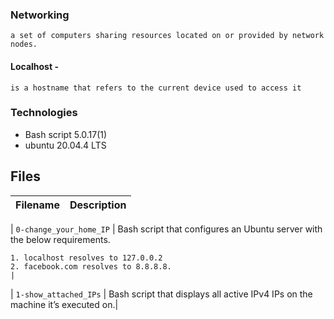 ### Networking

    a set of computers sharing resources located on or provided by network nodes.

#### Localhost - 
    is a hostname that refers to the current device used to access it

### Technologies
* Bash script 5.0.17(1)
* ubuntu 20.04.4 LTS

## Files
| Filename | Description |
| -------- | ----------- |

| `0-change_your_home_IP` | Bash script that configures an Ubuntu server with the below requirements.

    1. localhost resolves to 127.0.0.2
    2. facebook.com resolves to 8.8.8.8.
    |

| `1-show_attached_IPs` |  Bash script that displays all active IPv4 IPs on the machine it’s executed on.|
